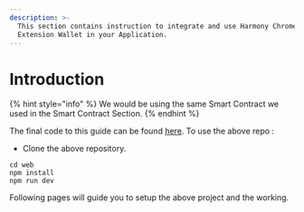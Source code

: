 ```yaml
---
description: >-
  This section contains instruction to integrate and use Harmony Chrome
  Extension Wallet in your Application.
---
```


# Introduction

{% hint style="info" %}
We would be using the same Smart Contract we used in the Smart Contract Section.
{% endhint %}

The final code to this guide can be found [here](https://github.com/rachit2501/Smart-Contract-Demo/tree/master/OneWallet). To use the above repo :

* Clone the above repository.

```text
cd web
npm install
npm run dev
```

Following pages will guide you to setup the above project and the working.

